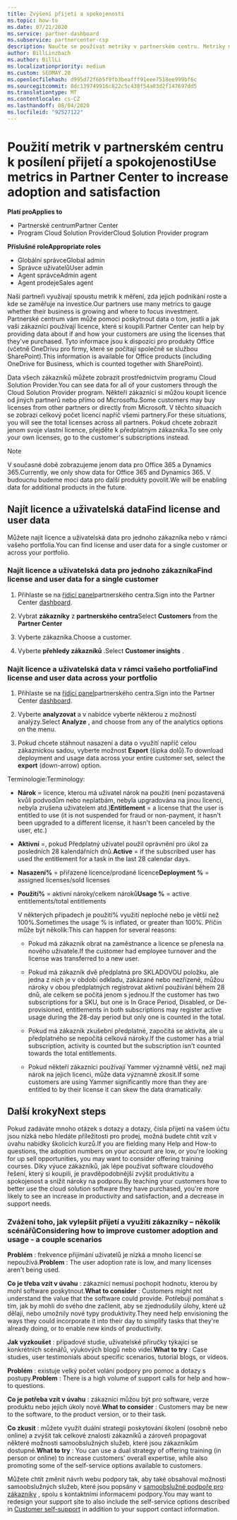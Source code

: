 ```yaml
---
title: Zvýšení přijetí a spokojenosti
ms.topic: how-to
ms.date: 07/21/2020
ms.service: partner-dashboard
ms.subservice: partnercenter-csp
description: Naučte se používat metriky v partnerském centru. Metriky můžou Ukázat, jestli vaše firma roste, jak zákazníci používají své licence a kde se soustředit na investice.
author: BillLinzbach
ms.author: BillLi
ms.localizationpriority: medium
ms.custom: SEOMAY.20
ms.openlocfilehash: d995d72f6b5f9fb3beafff91eee7518ee999bf6c
ms.sourcegitcommit: 8dc139749916c822c5c438f54a03d2f147697dd5
ms.translationtype: MT
ms.contentlocale: cs-CZ
ms.lasthandoff: 08/04/2020
ms.locfileid: "92527122"
---
```

# <a name="use-metrics-in-partner-center-to-increase-adoption-and-satisfaction"></a><span data-ttu-id="523f3-104">Použití metrik v partnerském centru k posílení přijetí a spokojenosti</span><span class="sxs-lookup"><span data-stu-id="523f3-104">Use metrics in Partner Center to increase adoption and satisfaction</span></span>

<span data-ttu-id="523f3-105">**Platí pro**</span><span class="sxs-lookup"><span data-stu-id="523f3-105">**Applies to**</span></span>

- <span data-ttu-id="523f3-106">Partnerské centrum</span><span class="sxs-lookup"><span data-stu-id="523f3-106">Partner Center</span></span>
- <span data-ttu-id="523f3-107">Program Cloud Solution Provider</span><span class="sxs-lookup"><span data-stu-id="523f3-107">Cloud Solution Provider program</span></span>

<span data-ttu-id="523f3-108">**Příslušné role**</span><span class="sxs-lookup"><span data-stu-id="523f3-108">**Appropriate roles**</span></span>

- <span data-ttu-id="523f3-109">Globální správce</span><span class="sxs-lookup"><span data-stu-id="523f3-109">Global admin</span></span>
- <span data-ttu-id="523f3-110">Správce uživatelů</span><span class="sxs-lookup"><span data-stu-id="523f3-110">User admin</span></span>
- <span data-ttu-id="523f3-111">Agent správce</span><span class="sxs-lookup"><span data-stu-id="523f3-111">Admin agent</span></span>
- <span data-ttu-id="523f3-112">Agent prodeje</span><span class="sxs-lookup"><span data-stu-id="523f3-112">Sales agent</span></span>

<span data-ttu-id="523f3-113">Naši partneři využívají spoustu metrik k měření, zda jejich podnikání roste a kde se zaměřuje na investice.</span><span class="sxs-lookup"><span data-stu-id="523f3-113">Our partners use many metrics to gauge whether their business is growing and where to focus investment.</span></span> <span data-ttu-id="523f3-114">Partnerské centrum vám může pomoci poskytnout data o tom, jestli a jak vaši zákazníci používají licence, které si koupili.</span><span class="sxs-lookup"><span data-stu-id="523f3-114">Partner Center can help by providing data about if and how your customers are using the licenses that they've purchased.</span></span> <span data-ttu-id="523f3-115">Tyto informace jsou k dispozici pro produkty Office (včetně OneDrivu pro firmy, které se počítají společně se službou SharePoint).</span><span class="sxs-lookup"><span data-stu-id="523f3-115">This information is available for Office products (including OneDrive for Business, which is counted together with SharePoint).</span></span>

<span data-ttu-id="523f3-116">Data všech zákazníků můžete zobrazit prostřednictvím programu Cloud Solution Provider.</span><span class="sxs-lookup"><span data-stu-id="523f3-116">You can see data for all of your customers through the Cloud Solution Provider program.</span></span> <span data-ttu-id="523f3-117">Někteří zákazníci si můžou koupit licence od jiných partnerů nebo přímo od Microsoftu.</span><span class="sxs-lookup"><span data-stu-id="523f3-117">Some customers may buy licenses from other partners or directly from Microsoft.</span></span> <span data-ttu-id="523f3-118">V těchto situacích se zobrazí celkový počet licencí napříč všemi partnery.</span><span class="sxs-lookup"><span data-stu-id="523f3-118">For these situations, you will see the total licenses across all partners.</span></span> <span data-ttu-id="523f3-119">Pokud chcete zobrazit jenom svoje vlastní licence, přejděte k předplatným zákazníka.</span><span class="sxs-lookup"><span data-stu-id="523f3-119">To see only your own licenses, go to the customer's subscriptions instead.</span></span>

> [!NOTE]  
> <span data-ttu-id="523f3-120">V současné době zobrazujeme jenom data pro Office 365 a Dynamics 365.</span><span class="sxs-lookup"><span data-stu-id="523f3-120">Currently, we only show data for Office 365 and Dynamics 365.</span></span> <span data-ttu-id="523f3-121">V budoucnu budeme moci data pro další produkty povolit.</span><span class="sxs-lookup"><span data-stu-id="523f3-121">We will be enabling data for additional products in the future.</span></span>

## <a name="find-license-and-user-data"></a><span data-ttu-id="523f3-122">Najít licence a uživatelská data</span><span class="sxs-lookup"><span data-stu-id="523f3-122">Find license and user data</span></span>

<span data-ttu-id="523f3-123">Můžete najít licence a uživatelská data pro jednoho zákazníka nebo v rámci vašeho portfolia.</span><span class="sxs-lookup"><span data-stu-id="523f3-123">You can find license and user data for a single customer or across your portfolio.</span></span>

### <a name="find-license-and-user-data-for-a-single-customer"></a><span data-ttu-id="523f3-124">Najít licence a uživatelská data pro jednoho zákazníka</span><span class="sxs-lookup"><span data-stu-id="523f3-124">Find license and user data for a single customer</span></span>

1. <span data-ttu-id="523f3-125">Přihlaste se na [řídicí panel](https://partner.microsoft.com/dashboard)partnerského centra.</span><span class="sxs-lookup"><span data-stu-id="523f3-125">Sign into the Partner Center [dashboard](https://partner.microsoft.com/dashboard).</span></span>

2. <span data-ttu-id="523f3-126">Vybrat **zákazníky** z **partnerského centra**</span><span class="sxs-lookup"><span data-stu-id="523f3-126">Select **Customers** from the **Partner Center**</span></span>

3. <span data-ttu-id="523f3-127">Vyberte zákazníka.</span><span class="sxs-lookup"><span data-stu-id="523f3-127">Choose a customer.</span></span>

4. <span data-ttu-id="523f3-128">Vyberte **přehledy zákazníků** .</span><span class="sxs-lookup"><span data-stu-id="523f3-128">Select **Customer insights** .</span></span>

### <a name="find-license-and-user-data-across-your-portfolio"></a><span data-ttu-id="523f3-129">Najít licence a uživatelská data v rámci vašeho portfolia</span><span class="sxs-lookup"><span data-stu-id="523f3-129">Find license and user data across your portfolio</span></span>

1. <span data-ttu-id="523f3-130">Přihlaste se na [řídicí panel](https://partner.microsoft.com/dashboard)partnerského centra.</span><span class="sxs-lookup"><span data-stu-id="523f3-130">Sign into the Partner Center [dashboard](https://partner.microsoft.com/dashboard).</span></span>

2. <span data-ttu-id="523f3-131">Vyberte **analyzovat** a v nabídce vyberte některou z možností analýzy.</span><span class="sxs-lookup"><span data-stu-id="523f3-131">Select **Analyze** , and choose from any of the analytics options on the menu.</span></span>

3. <span data-ttu-id="523f3-132">Pokud chcete stáhnout nasazení a data o využití napříč celou zákaznickou sadou, vyberte možnost **Export** (šipka dolů).</span><span class="sxs-lookup"><span data-stu-id="523f3-132">To download deployment and usage data across your entire customer set, select the **export** (down-arrow) option.</span></span>

<span data-ttu-id="523f3-133">Terminologie:</span><span class="sxs-lookup"><span data-stu-id="523f3-133">Terminology:</span></span>

- <span data-ttu-id="523f3-134">**Nárok** = licence, kterou má uživatel nárok na použití (není pozastavená kvůli podvodům nebo neplatbám, nebyla upgradována na jinou licenci, nebyla zrušena uživatelem atd.)</span><span class="sxs-lookup"><span data-stu-id="523f3-134">**Entitlement** = a license that the user is entitled to use (it is not suspended for fraud or non-payment, it hasn't been upgraded to a different license, it hasn't been canceled by the user, etc.)</span></span>

- <span data-ttu-id="523f3-135">**Aktivní** =, pokud Předplatný uživatel použil oprávnění pro úkol za posledních 28 kalendářních dnů.</span><span class="sxs-lookup"><span data-stu-id="523f3-135">**Active** = if the subscribed user has used the entitlement for a task in the last 28 calendar days.</span></span>

- <span data-ttu-id="523f3-136">**Nasazení%** = přiřazené licence/prodané licence</span><span class="sxs-lookup"><span data-stu-id="523f3-136">**Deployment %** = assigned licenses/sold licenses</span></span>

- <span data-ttu-id="523f3-137">**Použití%** = aktivní nároky/celkem nároků</span><span class="sxs-lookup"><span data-stu-id="523f3-137">**Usage %** = active entitlements/total entitlements</span></span>

   <span data-ttu-id="523f3-138">V některých případech je použití% využití neploché nebo je větší než 100%.</span><span class="sxs-lookup"><span data-stu-id="523f3-138">Sometimes the usage % is inflated, or greater than 100%.</span></span> <span data-ttu-id="523f3-139">Příčin může být několik:</span><span class="sxs-lookup"><span data-stu-id="523f3-139">This can happen for several reasons:</span></span>

  - <span data-ttu-id="523f3-140">Pokud má zákazník obrat na zaměstnance a licence se přenesla na nového uživatele.</span><span class="sxs-lookup"><span data-stu-id="523f3-140">If the customer had employee turnover and the license was transferred to a new user.</span></span>

  - <span data-ttu-id="523f3-141">Pokud má zákazník dvě předplatná pro SKLADOVOU položku, ale jedna z nich je v období odkladu, zakázané nebo nezřízené, můžou nároky v obou předplatných registrovat aktivní používání během 28 dnů, ale celkem se počítá jenom s jednou.</span><span class="sxs-lookup"><span data-stu-id="523f3-141">If the customer has two subscriptions for a SKU, but one is In Grace Period, Disabled, or De-provisioned, entitlements in both subscriptions may register active usage during the 28-day period but only one is counted in the total.</span></span>

  - <span data-ttu-id="523f3-142">Pokud má zákazník zkušební předplatné, započítá se aktivita, ale u předplatného se nepočítá celková nároky.</span><span class="sxs-lookup"><span data-stu-id="523f3-142">If the customer has a trial subscription, activity is counted but the subscription isn't counted towards the total entitlements.</span></span>

  - <span data-ttu-id="523f3-143">Pokud někteří zákazníci používají Yammer významně větší, než mají nárok na jejich licenci, může data významně zkosit.</span><span class="sxs-lookup"><span data-stu-id="523f3-143">If some customers are using Yammer significantly more than they are entitled to by their license it can skew the data dramatically.</span></span>

## <a name="next-steps"></a><span data-ttu-id="523f3-144">Další kroky</span><span class="sxs-lookup"><span data-stu-id="523f3-144">Next steps</span></span>

<span data-ttu-id="523f3-145">Pokud zadáváte mnoho otázek s dotazy a dotazy, čísla přijetí na vašem účtu jsou nízká nebo hledáte příležitosti pro prodej, možná budete chtít vzít v úvahu nabídky školicích kurzů.</span><span class="sxs-lookup"><span data-stu-id="523f3-145">If you are fielding many Help and How-to questions, the adoption numbers on your account are low, or you're looking for up sell opportunities, you may want to consider offering training courses.</span></span> <span data-ttu-id="523f3-146">Díky výuce zákazníků, jak lépe používat software cloudového řešení, který si koupili, je pravděpodobnější zvýšit produktivitu a spokojenost a snížit nároky na podporu.</span><span class="sxs-lookup"><span data-stu-id="523f3-146">By teaching your customers how to better use the cloud solution software they have purchased, you're more likely to see an increase in productivity and satisfaction, and a decrease in support needs.</span></span>

### <a name="considering-how-to-improve-customer-adoption-and-usage---a-couple-scenarios"></a><span data-ttu-id="523f3-147">Zvážení toho, jak vylepšit přijetí a využití zákazníky – několik scénářů</span><span class="sxs-lookup"><span data-stu-id="523f3-147">Considering how to improve customer adoption and usage - a couple scenarios</span></span>

<span data-ttu-id="523f3-148">**Problém** : frekvence přijímání uživatelů je nízká a mnoho licencí se nepoužívá.</span><span class="sxs-lookup"><span data-stu-id="523f3-148">**Problem** : The user adoption rate is low, and many licenses aren't being used.</span></span>

<span data-ttu-id="523f3-149">**Co je třeba vzít v úvahu** : zákazníci nemusí pochopit hodnotu, kterou by mohl software poskytnout.</span><span class="sxs-lookup"><span data-stu-id="523f3-149">**What to consider** : Customers might not understand the value that the software could provide.</span></span> <span data-ttu-id="523f3-150">Potřebují pomáhat s tím, jak by mohli do svého dne začlenit, aby se zjednodušily úlohy, které už dělají, nebo umožnily nové typy produktivity.</span><span class="sxs-lookup"><span data-stu-id="523f3-150">They need help envisioning the ways they could incorporate it into their day to simplify tasks that they're already doing, or to enable new kinds of productivity.</span></span>

<span data-ttu-id="523f3-151">**Jak vyzkoušet** : případové studie, uživatelské příručky týkající se konkrétních scénářů, výukových blogů nebo videí.</span><span class="sxs-lookup"><span data-stu-id="523f3-151">**What to try** : Case studies, user testimonials about specific scenarios, tutorial blogs, or videos.</span></span>

<span data-ttu-id="523f3-152">**Problém** : existuje velký počet volání podpory pro pomoc a dotazy s postupy.</span><span class="sxs-lookup"><span data-stu-id="523f3-152">**Problem** : There is a high volume of support calls for help and how-to questions.</span></span>

<span data-ttu-id="523f3-153">**Co je potřeba vzít v úvahu** : zákazníci můžou být pro software, verze produktu nebo jejich úkoly nové.</span><span class="sxs-lookup"><span data-stu-id="523f3-153">**What to consider** : Customers may be new to the software, to the product version, or to their task.</span></span>

<span data-ttu-id="523f3-154">**Co zkusit** : můžete využít duální strategii poskytování školení (osobně nebo online) a zvýšit tak celkové znalosti zákazníků a zároveň propagovat některé možnosti samoobslužných služeb, které jsou zákazníkům dostupné.</span><span class="sxs-lookup"><span data-stu-id="523f3-154">**What to try** : You can use a dual strategy of offering training (in person or online) to increase customers' overall expertise, while also promoting some of the self-service options available to customers.</span></span>

<span data-ttu-id="523f3-155">Můžete chtít změnit návrh webu podpory tak, aby také obsahoval možnosti samoobslužných služeb, které jsou popsány v [samoobslužné podpoře pro zákazníky](customer-self-support.md) , spolu s kontaktními informacemi podpory.</span><span class="sxs-lookup"><span data-stu-id="523f3-155">You may want to redesign your support site to also include the self-service options described in [Customer self-support](customer-self-support.md) in addition to your support contact information.</span></span>

